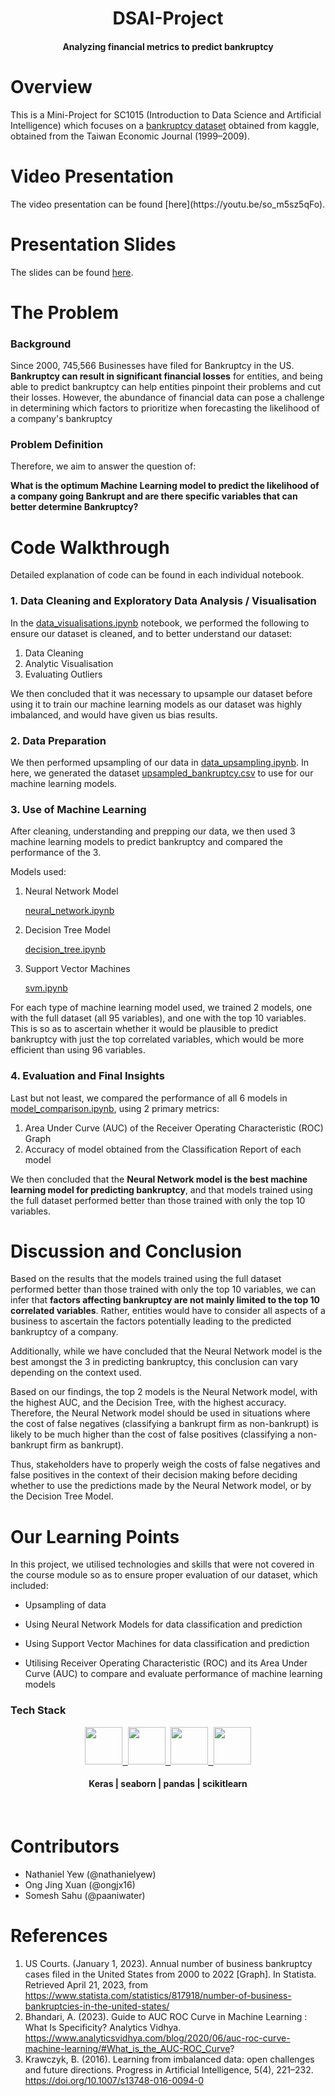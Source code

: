 <h1 align="center">DSAI-Project</h1>
<h4 align="center" >Analyzing financial metrics to predict bankruptcy</h4>

<h1>Overview</h1>

This is a Mini-Project for SC1015 (Introduction to Data Science and Artificial Intelligence) which focuses on a [bankruptcy dataset](https://github.com/paaniwater/DSAI-Project/blob/main/bankruptcy.csv) obtained from kaggle, obtained from the Taiwan Economic Journal (1999–2009). 

<h1>Video Presentation</h1>
The video presentation can be found [here](https://youtu.be/so_m5sz5qFo).

<h1>Presentation Slides</h1>

The slides can be found [here](https://github.com/paaniwater/DSAI-Project/blob/main/DSAI_Presentation_BankruptcyAnalysis.pdf).

<h1>The Problem</h1>

### Background
Since 2000, 745,566 Businesses have filed for Bankruptcy in the US. **Bankruptcy can result in significant financial losses** for entities, and being able to predict bankruptcy can help entities pinpoint their problems and cut their losses. 
However, the abundance of financial data can pose a challenge in determining which factors to prioritize when forecasting the likelihood of a company's bankruptcy

### Problem Definition
Therefore, we aim to answer the question of:

**What is the optimum Machine Learning model to predict the likelihood of a company going Bankrupt and are there specific variables that can better determine Bankruptcy?**


<h1>Code Walkthrough</h1>

Detailed explanation of code can be found in each individual notebook.

### 1. Data Cleaning and Exploratory Data Analysis / Visualisation
In the [data_visualisations.ipynb](https://github.com/paaniwater/DSAI-Project/blob/main/data_visualisations.ipynb) notebook, we performed the following to ensure our dataset is cleaned, and to better understand our dataset:

1. Data Cleaning
2. Analytic Visualisation
3. Evaluating Outliers

We then concluded that it was necessary to upsample our dataset before using it to train our machine learning models as our dataset was highly imbalanced, and would have given us bias results. 

### 2. Data Preparation
We then performed upsampling of our data in [data_upsampling.ipynb](https://github.com/paaniwater/DSAI-Project/blob/main/data_upsampling.ipynb). In here, we generated the dataset [upsampled_bankruptcy.csv](https://github.com/paaniwater/DSAI-Project/blob/main/upsampled_bankruptcy.csv) to use for our machine learning models. 

### 3. Use of Machine Learning
After cleaning, understanding and prepping our data, we then used 3 machine learning models to predict bankruptcy and compared the performance of the 3.

Models used:
1. Neural Network Model

    [neural_network.ipynb](https://github.com/paaniwater/DSAI-Project/blob/main/neural_network.ipynb)
2. Decision Tree Model

    [decision_tree.ipynb](https://github.com/paaniwater/DSAI-Project/blob/main/decision_tree.ipynb)
3. Support Vector Machines

    [svm.ipynb](https://github.com/paaniwater/DSAI-Project/blob/main/svm.ipynb)

For each type of machine learning model used, we trained 2 models, one with the full dataset (all 95 variables), and one with the top 10 variables. This is so as to ascertain whether it would be plausible to predict bankruptcy with just the top correlated variables, which would be more efficient than using 96 variables.

### 4. Evaluation and Final Insights
Last but not least, we compared the performance of all 6 models in [model_comparison.ipynb](https://github.com/paaniwater/DSAI-Project/blob/main/model_comparison.ipynb), using 2 primary metrics:

1. Area Under Curve (AUC) of the Receiver Operating Characteristic (ROC) Graph
2. Accuracy of model obtained from the Classification Report of each model

We then concluded that the **Neural Network model is the best machine learning model for predicting bankruptcy**, and that models trained using the full dataset performed better than those trained with only the top 10 variables.

<h1>Discussion and Conclusion</h1>

Based on the results that the models trained using the full dataset performed better than those trained with only the top 10 variables, we can infer that **factors affecting bankruptcy are not mainly limited to the top 10 correlated variables**. Rather, entities would have to consider all aspects of a business to ascertain the factors potentially leading to the predicted bankruptcy of a company.

Additionally, while we have concluded that the Neural Network model is the best amongst the 3 in predicting bankruptcy, this conclusion can vary depending on the context used. 

Based on our findings, the top 2 models is the Neural Network model, with the highest AUC, and the Decision Tree, with the highest accuracy. Therefore, the Neural Network model should be used in situations where the cost of false negatives (classifying a bankrupt firm as non-bankrupt) is likely to be much higher than the cost of false positives (classifying a non-bankrupt firm as bankrupt). 

Thus, stakeholders have to properly weigh the costs of false negatives and false positives in the context of their decision making before deciding whether to use the predictions made by the Neural Network model, or by the Decision Tree Model.

<h1>Our Learning Points</h1>
In this project, we utilised technologies and skills that were not covered in the course module so as to ensure proper evaluation of our dataset, which included:

- Upsampling of data

- Using Neural Network Models for data classification and prediction

- Using Support Vector Machines for data classification and prediction

- Utilising Receiver Operating Characteristic (ROC) and its Area Under Curve (AUC) to compare and evaluate performance of machine learning models

### Tech Stack

<div align="center">
  <a href="https://keras.io/img/logo.png">
    <kbd>
      <img src="https://keras.io/img/logo.png" height="60" />
    </kbd>
  </a>
  <a href="https://user-images.githubusercontent.com/315810/92255284-156f1180-eea0-11ea-9d2d-be8262670e8c.png">
    <kbd>
      <img src="https://user-images.githubusercontent.com/315810/92255284-156f1180-eea0-11ea-9d2d-be8262670e8c.png" height="60" />
    </kbd>
  </a>
  <a href="https://upload.wikimedia.org/wikipedia/commons/thumb/e/ed/Pandas_logo.svg/2560px-Pandas_logo.svg.png">
    <kbd>
      <img src="https://upload.wikimedia.org/wikipedia/commons/thumb/e/ed/Pandas_logo.svg/2560px-Pandas_logo.svg.png" height="60" />
    </kbd>
  </a>
  <a href="https://upload.wikimedia.org/wikipedia/commons/thumb/0/05/Scikit_learn_logo_small.svg/1200px-Scikit_learn_logo_small.svg.png">
    <kbd>
      <img src="https://upload.wikimedia.org/wikipedia/commons/thumb/0/05/Scikit_learn_logo_small.svg/1200px-Scikit_learn_logo_small.svg.png" height="60" />
    </kbd>
  </a>
  
  <br />
  <h4>Keras | seaborn | pandas | scikitlearn</h4>
</div>
<br />

<h1>Contributors</h1>

- Nathaniel Yew (@nathanielyew)
- Ong Jing Xuan (@ongjx16)
- Somesh Sahu (@paaniwater)

<h1>References</h1>

1. US Courts. (January 1, 2023). Annual number of business bankruptcy cases filed in the United States from 2000 to 2022 [Graph]. In Statista. Retrieved April 21, 2023, from https://www.statista.com/statistics/817918/number-of-business-bankruptcies-in-the-united-states/
2. Bhandari, A. (2023). Guide to AUC ROC Curve in Machine Learning : What Is Specificity? Analytics Vidhya. https://www.analyticsvidhya.com/blog/2020/06/auc-roc-curve-machine-learning/#What_is_the_AUC-ROC_Curve?
3. Krawczyk, B. (2016). Learning from imbalanced data: open challenges and future directions. Progress in Artificial Intelligence, 5(4), 221–232. https://doi.org/10.1007/s13748-016-0094-0
